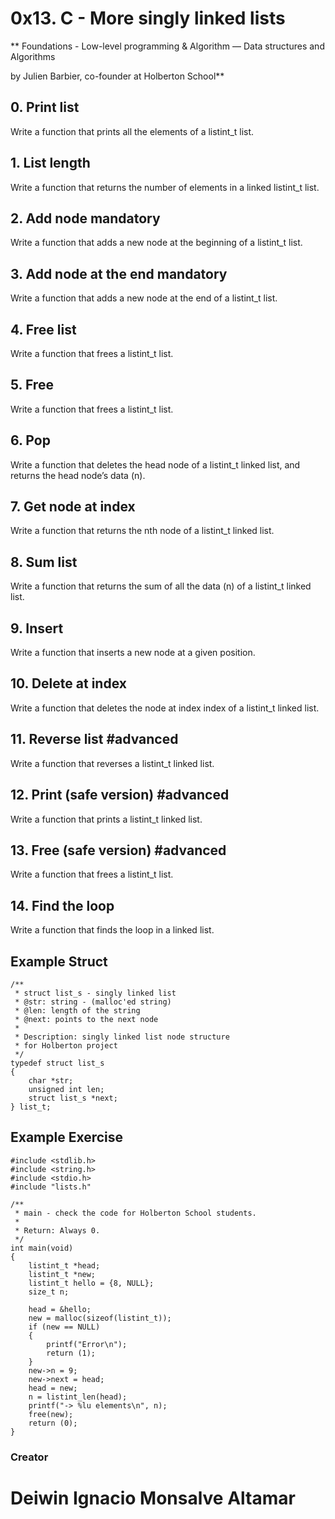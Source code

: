 # 0x13. C - More singly linked lists

** Foundations - Low-level programming & Algorithm ― Data structures and Algorithms

 by Julien Barbier, co-founder at Holberton School**

 ## 0. Print list
Write a function that prints all the elements of a listint_t list.

## 1. List length
Write a function that returns the number of elements in a linked listint_t list.

## 2. Add node mandatory
Write a function that adds a new node at the beginning of a listint_t list.

## 3. Add node at the end mandatory
Write a function that adds a new node at the end of a listint_t list.

## 4. Free list
Write a function that frees a listint_t list.

## 5. Free
Write a function that frees a listint_t list.

## 6. Pop
Write a function that deletes the head node of a listint_t linked list, and returns the head node’s data (n).

## 7. Get node at index
Write a function that returns the nth node of a listint_t linked list.

## 8. Sum list
Write a function that returns the sum of all the data (n) of a listint_t linked list.

## 9. Insert
Write a function that inserts a new node at a given position.

## 10. Delete at index
Write a function that deletes the node at index index of a listint_t linked list.

##  11. Reverse list #advanced 
Write a function that reverses a listint_t linked list.

## 12. Print (safe version) #advanced
Write a function that prints a listint_t linked list.

## 13. Free (safe version) #advanced
Write a function that frees a listint_t list.

## 14. Find the loop
Write a function that finds the loop in a linked list.

<!-- Headings -->
## Example Struct

```
/**
 * struct list_s - singly linked list
 * @str: string - (malloc'ed string)
 * @len: length of the string
 * @next: points to the next node
 *
 * Description: singly linked list node structure
 * for Holberton project
 */
typedef struct list_s
{
	char *str;
	unsigned int len;
	struct list_s *next;
} list_t;
```
## Example Exercise

```
#include <stdlib.h>
#include <string.h>
#include <stdio.h>
#include "lists.h"

/**
 * main - check the code for Holberton School students.
 *
 * Return: Always 0.
 */
int main(void)
{
    listint_t *head;
    listint_t *new;
    listint_t hello = {8, NULL};
    size_t n;

    head = &hello;
    new = malloc(sizeof(listint_t));
    if (new == NULL)
    {
        printf("Error\n");
        return (1);
    }
    new->n = 9;
    new->next = head;
    head = new;
    n = listint_len(head);
    printf("-> %lu elements\n", n);
    free(new);
    return (0);
}
```

### Creator

# Deiwin Ignacio Monsalve Altamar

